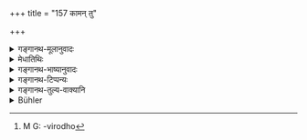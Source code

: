 +++
title = "157 कामन् तु"

+++

<details><summary>गङ्गानथ-मूलानुवादः</summary>

Well might she macerate her body by means of pure flowers, roots and fruits; but she should not even mention the name of another man, after her husband is dead—(155).
</details>

<details><summary>मेधातिथिः</summary>

तद् एव सविशेषं दर्शयति ।  
पुंवत् स्त्रीणाम् अपि प्रतिषिद्ध आत्मत्यागः ।  

यद् अप्य् आङ्गिरसे "पतिम् अनुम्रियेरन्" इत्य् उक्तम्,  
तद् अपि नित्यवद् अवश्यं कर्तव्यम् ।  
फलस्तुतिस् तत्रास्ति ।  
फलकामायाश् चाधिकारे श्येनतुल्यता ।  
तथैव "श्येनेन हिंस्याद् भूतानि" इत्य् अधिकारस्य +अतिप्रवृद्धतर-द्वेषान्धतया  
सत्याम् अपि प्रवृत्तौ न धर्मत्वम् । 

एवम् इहाप्य् अतिप्रवृद्ध-फलाभिलाषायाः  
सत्य् अपि प्रतिषेधे  
तदतिक्रमेण मरणे प्रवृत्त्य्-उपपत्तेर् न शास्त्रीयत्वम् ।  

अतो ऽस्त्य् एव पतिम् अनुमरणे ऽपि स्त्रियाः प्रतिषेधः ।  

किं च "तस्माद् उ ह न पुरायुषः प्रेयात्" (श्ब् १०.२.६.७) इति प्रत्यक्ष-श्रुति-विरोधे[^२८०] ऽयं स्मृतिर् अप्य् एषा शक्यते कल्पयितुम् -  
यथा "वेदम् अधीत्य स्नायात्" (बौग् २.५.६) इत्य् अध्ययनानन्तरम् अकृतार्थावबोधस्य स्नान-स्मरणम् +++(इत्य् अर्थ-कल्पना)+++ । 

अतो मृतपतिकाया अनपत्याया  
असति भर्तृ-धनादौ दायिके च  
कर्तनादिना च केनचिद् उपायेन जीवन्त्या 
जीवितस्यातिप्रियत्वात्, तद्-उपेक्षणस्याशास्त्रत्वात्, प्रतिषिद्धत्वाद्  
आपदि सर्वव्यभिचाराणां "विश्वामित्र+++(-भक्षित)+++-जाघनीम्" इत्य्-आदिना ऽनुज्ञातत्वाद्  
व्यभिचारोपजीविता-प्राप्ताव् इदम् उच्यते । 

**कामम्** अस्याम् अवस्थायां **शरीरं क्षपयेत्** क्षयं नयेत् **पुष्पमूलफलैर्** यथोपपादं वृत्तिं विदधीत । **न तु नामापि गृह्णीयात्** पतिर् मे त्वम् एवाद्येत्य् अन्यस्य । 

यत् तु,


[^२८०]:
     M G: -virodho

> नष्टे मृते प्रव्रजिते  
क्लीबे ऽथ पतिते पतौ ।
पञ्चस्व् आपत्सु नारीणां  
पतिर् अन्यो विधीयते ॥ 

इति - (न्स्म् १२.९७)
तत्र पालनात् पतिम् अन्यम् आश्रयेत,  
सैरन्ध्र-कर्मादिना ऽऽत्मवृत्त्य्-अर्थम् ।  
नवमे च निपुणं निर्णेष्यते ।  
प्रोषित-भर्तृकायाश् च स विधिः । 

कामशब्दप्रयोगो ऽरुचि-संसूचनार्थम् ।  
देहक्षपणम् अप्य् अकार्यम्  
इदं त्व् अन्यद् अकार्यतरं  
यद् अन्येन पुरुषेण संप्रोयोगः ॥ ५.१५५ ॥ +++(5)+++
</details>

<details><summary>गङ्गानथ-भाष्यानुवादः</summary>

What has been said in the preceding verse is explained more specifically in the present verse.

As in the case of men, so in that of women also suicide is forbidden. As for what Aṅgiras has said—‘they should die after their husband’,—this also is not an obligatory act, and so it is not that it must be done. Because in connection with it there is an eulogium bestowed upon the results proceeding from such suicide. Thus then, the performing of the act being possible only for one who is desirous of obtaining the said result, the act stands on the same footing as the *Śyena* sacrifice. That is, in connection with the *Śyena* sacrifice we have the Vedic text—‘one may kill living beings by means of the Śyena sacrifice,’—and this makes the performance of this sacrifice possible; but only for one who has become blinded by extreme hatred; so that when the man does perform the act, it does not become regarded as ‘Dharma,’ a ‘meritorious act’; exactly in the same manner, when the widow happens to have a very strong desire for the results accruing from the act of suicide, it is open to her to disobey the prohibition of it and kill herself; but in so doing she cannot be regarded as acting according to the scriptures. From this it is clear that the act of killing herself after her husband is clearly forbidden for the woman. Further, in view of the distinct Vedic text—‘one shall not die before the span of his life is run out’—being contradicted by the Smṛti-text of Aṅgiras, this latter is open to bring assumed to have some other meaning. Just as in the case of the Smṛti rule ‘one should take the final bath after having read the Veda’,—the injunction of the bath, as pertaining to one who has not yet studied the meaning of the Vedic texts, has been taken as having a different meaning.

It may happen so that the widow is childless, has not inherited any property from her husband and has to maintain herself by spinning or some such work; and she does not wish to marry again, because her husband was very dear to her and any disregard for him would be against the scriptures and is even distinctly forbidden; so that knowing that in abnormal times of distress all transgressions are permissible,—as was the case when Viśvāmitra partook of the dog’s thigh—she might, being pinched for a living, be tempted to some transgression.(sic) It is with a view to such a case that the author has put forward the present text.

<details><summary>विश्वास-टिप्पनी</summary>

अत्र मूलश्लोकं मनसि निधाय स्पष्टम् - "जीवित"-शब्दस्य "husband" इत्य् अनुवादो दुष्टः। 
अत्र जीवितं नाम जीवनम्, तद्-उपेक्षा च पूर्वतन-वाक्यचये हि मेधातिथिना श्रुतिविरुद्धम् इत्य् उक्तम् - "तस्माद् उ ह न पुरायुषः प्रेयात्" (श्ब् १०.२.६.७)। 
</details>


Under the stated circumstances ‘*well might*’ the woman ‘*macerate*’—reduce—‘*her body*’—‘*by means of flowers, roots and fruits*’;—*i.e*., she might maintain herself upon these, according as they may be available; ‘*but she shall not even mention the name of another man*’—by saying to him ‘you are my husband to-day’.

As for the text—‘When the husband is lost or killed or become a renunciate, or is found to be impotent, or become an outcast,—under these five difficulties, another husband is sanctioned for women’ (Parāśara)—what is meant is that she may for the purpose of obtaining a living by doing such work of as that of the *maid* &c., have recourse to another man *as her protector*,— this being the literal meaning of the term ‘*pati*’.

This shall he fully dealt with under discourse IX.

This rule also is applicable to the woman whose husband has gone out on a journey.

The use of the term ‘*kāmam*’—‘well might’—is meant to indicate the author’s displeasure at the course of conduct suggested; the sense being—‘the emaciating of the body is bad, and worse still is the set of having intercourse with another man.’—(155).
</details>

<details><summary>गङ्गानथ-टिप्पन्यः</summary>

(Verse 157 of others.)

This verse is quoted in *Mitākṣarā* (on 2.127), to the effect that never for her livelihood should the widow seek the shelter of another man;—in
*Varṣakriyākaumudī*, (p. 576);—in *Saṃskāramayūkha*, (p. 119);—and in
*Vīramitrodaya* (Vyavahāra, p. 186b).
</details>

<details><summary>गङ्गानथ-तुल्य-वाक्यानि</summary>

**(verses 5.154-163)  
**

See Comparative notes for [Verse 5.154].
</details>

<details><summary>Bühler</summary>

157	At her pleasure let her emaciate her body by (living on) pure flowers, roots, and fruit; but she must never even mention the name of another man after her husband has died.
</details>
